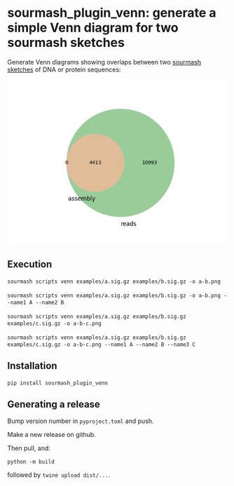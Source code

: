# sourmash_plugin_venn: generate a simple Venn diagram for two sourmash sketches

Generate Venn diagrams showing overlaps between two
[sourmash sketches](https://sourmash.readthedocs.io/) of DNA or
protein sequences:

![simple Venn diagram](doc/simple.png)

## Execution

```
sourmash scripts venn examples/a.sig.gz examples/b.sig.gz -o a-b.png

sourmash scripts venn examples/a.sig.gz examples/b.sig.gz -o a-b.png --name1 A --name2 B

sourmash scripts venn examples/a.sig.gz examples/b.sig.gz examples/c.sig.gz -o a-b-c.png 

sourmash scripts venn examples/a.sig.gz examples/b.sig.gz examples/c.sig.gz -o a-b-c.png --name1 A --name2 B --name3 C
```

## Installation

```
pip install sourmash_plugin_venn
```

## Generating a release

Bump version number in `pyproject.toml` and push.

Make a new release on github.

Then pull, and:

```
python -m build
```

followed by `twine upload dist/...`.
